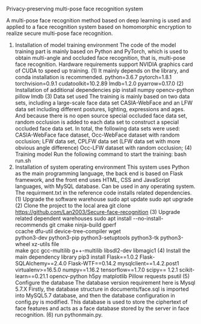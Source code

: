 Privacy-preserving multi-pose face recognition system

A multi-pose face recognition method based on deep learning is used and applied to a face recognition system based on homomorphic encryption to realize secure multi-pose face recognition.
1. Installation of model training environment
The code of the model training part is mainly based on Python and PyTorch, which is used to obtain multi-angle and occluded face recognition, that is, multi-pose face recognition. Hardware requirements support NVIDIA graphics card of CUDA to speed up training.
(1) It mainly depends on the library, and conda installation is recommended.
python=3.6.7
pytorch=1.8.1
torchvision=0.9.1
cudatoolkit=10.2.89
lmdb=1.2.0
pyarrow=0.17.0
(2) Installation of additional dependencies
pip install numpy opencv-python pillow lmdb
(3) Data set used
The training is mainly based on two data sets, including a large-scale face data set CASIA-WebFace and an LFW data set including different postures, lighting, expressions and ages. And because there is no open source special occluded face data set, random occlusion is added to each data set to construct a special occluded face data set. In total, the following data sets were used:
CASIA-WebFace face dataset, Occ-WebFace dataset with random occlusion;
LFW data set, CPLFW data set (LFW data set with more obvious angle difference)
Occ-LFW dataset with random occlusion;
(4) Training model
Run the following command to start the training:
bash run.sh
2. Installation of system operating environment
This system uses Python as the main programming language, the back end is based on Flask framework, and the front end uses HTML, CSS and JavaScript languages, with MySQL database. Can be used in any operating system. The requirment.txt in the reference code installs related dependencies.
(1) Upgrade the software warehouse
sudo apt update
sudo apt upgrade
(2) Clone the project to the local area
git clone https://github.com/Lan2003/Secure-face-recognition
(3) Upgrade related dependent warehouses
sudo apt install --no-install-recommends git cmake ninja-build gperf \
ccache dfu-util device-tree-compiler wget \
python3-dev python3-pip python3-setuptools python3-tk python3-wheel xz-utils file \
make gcc gcc-multilib g++-multilib libsdl2-dev libmagic1
(4) Install the main dependency library
pip3 install Flask==1.0.2 Flask-SQLAlchemy==2.4.0 Flask-WTF==0.14.2 mysqlclient==1.4.2.post1 virtualenv>=16.5.0 numpy==1.16.2 tensorflow==1.7.0 scipy== 1.2.1 scikit-learn==0.21.1 opencv-python h5py matplotlib Pillow requests psutil
(5) Configure the database
The database version requirement here is Mysql 5.7.X Firstly, the database structure in documents/face.sql is imported into MySQL5.7 database, and then the database configuration in config.py is modified. This database is used to store the ciphertext of face features and acts as a face database stored by the server in face recognition.
(6) run pythonmain.py.
